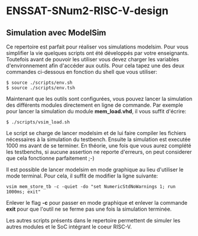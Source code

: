 # ENSSAT-SNum2-RISC-V-design
## Simulation avec ModelSim

Ce repertoire est parfait pour réaliser vos simulations modelsim. Pour vous simplifier la vie quelques scripts ont été développés par votre enseignants. Toutefois avant de pouvoir les utiliser vous devez charger les variables d'environnement afin d'accéder aux outils. Pour cela tapez une des deux commandes ci-dessous en fonction du shell que vous utiliser:

```shell
$ source ./scripts/env.sh
$ source ./scripts/env.tsh
```

Maintenant que les outils sont configurées, vous pouvez lancer la simulation des différents modules directement en ligne de commande. Par exemple pour lancer la simulation du module **mem_load.vhd**, il vous suffit d'écrire:

```shell
$ ./scripts/vsim_load.sh
```

Le script se charge de lancer modelsim et de lui faire compiler les fichiers nécessaires à la simulation du testbench. Ensuite la simulation est executée 1000 ms avant de se terminer. En théorie, une fois que vous aurez complété les testbenchs, si aucune assertion ne reporte d'erreurs, on peut considerer que cela fonctionne parfaitement ;-)

Il est possible de lancer modelsim en mode graphique au lieu d'utiliser le mode terminal. Pour cela, il suffit de modifier la ligne suivante:

```shell
vsim mem_store_tb -c -quiet -do "set NumericStdNoWarnings 1; run 1000ms; exit"
```

Enlever le flag **-c** pour passer en mode graphique et enlever la commande **exit** pour que l'outil ne se ferme pas une fois la simulation terminée.

Les autres scripts présents dans le repertoire permettent de simuler les autres modules et le SoC intégrant le coeur RISC-V.

